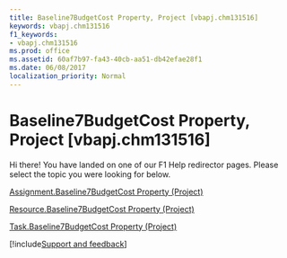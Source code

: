 ```yaml
---
title: Baseline7BudgetCost Property, Project [vbapj.chm131516]
keywords: vbapj.chm131516
f1_keywords:
- vbapj.chm131516
ms.prod: office
ms.assetid: 60af7b97-fa43-40cb-aa51-db42efae28f1
ms.date: 06/08/2017
localization_priority: Normal
---
```



# Baseline7BudgetCost Property, Project [vbapj.chm131516]

Hi there! You have landed on one of our F1 Help redirector pages. Please select the topic you were looking for below.

[Assignment.Baseline7BudgetCost Property (Project)](http://msdn.microsoft.com/library/b3710f3b-8502-5af3-76df-4b87d22ce5ea%28Office.15%29.aspx)

[Resource.Baseline7BudgetCost Property (Project)](http://msdn.microsoft.com/library/1b58f2f0-474d-7800-6fce-fd6d56ceee0a%28Office.15%29.aspx)

[Task.Baseline7BudgetCost Property (Project)](http://msdn.microsoft.com/library/a9685887-d3d0-4ce8-cc0b-efdc77956be8%28Office.15%29.aspx)

[!include[Support and feedback](~/includes/feedback-boilerplate.md)]